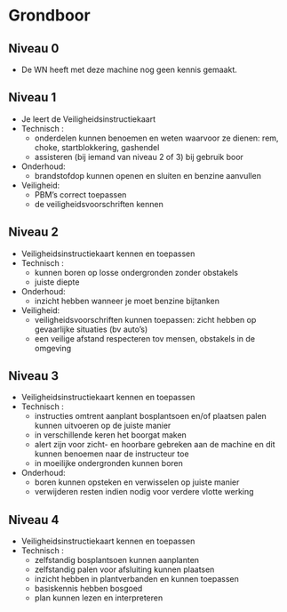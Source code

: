 # Grondboor

## Niveau 0
- De WN heeft met deze machine nog geen kennis gemaakt. 

## Niveau 1
- Je leert de Veiligheidsinstructiekaart
- Technisch :
  - onderdelen kunnen benoemen en weten waarvoor ze dienen: rem, choke, startblokkering, gashendel
  - assisteren (bij iemand van niveau 2 of 3) bij gebruik boor 
- Onderhoud:
  - brandstofdop kunnen openen en sluiten en benzine aanvullen
- Veiligheid:
  - PBM’s correct toepassen
  - de veiligheidsvoorschriften kennen

## Niveau 2
- Veiligheidsinstructiekaart kennen en toepassen
- Technisch :
  - kunnen boren op losse ondergronden zonder obstakels
  - juiste diepte 
- Onderhoud:
  - inzicht hebben wanneer je moet benzine bijtanken
- Veiligheid:
  - veiligheidsvoorschriften kunnen toepassen: zicht hebben op gevaarlijke situaties (bv auto’s)
  - een veilige afstand respecteren tov mensen, obstakels in de omgeving

## Niveau 3
- Veiligheidsinstructiekaart kennen en toepassen
- Technisch :
  - instructies omtrent aanplant bosplantsoen en/of plaatsen palen kunnen uitvoeren op de juiste manier
  - in verschillende keren het boorgat maken
  - alert zijn voor zicht- en hoorbare gebreken aan de machine en dit kunnen benoemen naar de instructeur toe
  - in moeilijke ondergronden kunnen boren
- Onderhoud:
  - boren kunnen opsteken en verwisselen op juiste manier
  - verwijderen resten indien nodig voor verdere vlotte werking

## Niveau 4
- Veiligheidsinstructiekaart kennen en toepassen
- Technisch :
  - zelfstandig bosplantsoen kunnen aanplanten
  - zelfstandig palen voor afsluiting kunnen plaatsen
  - inzicht hebben in plantverbanden en kunnen toepassen
  - basiskennis hebben bosgoed
  - plan kunnen lezen en interpreteren
